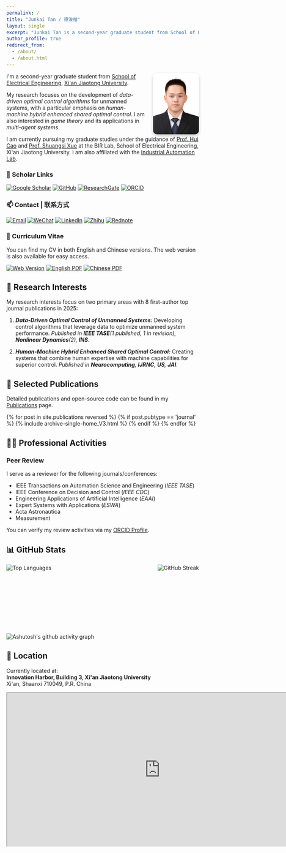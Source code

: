 ```yaml
---
permalink: /
title: "Junkai Tan / 谭浚楷"
layout: single
excerpt: "Junkai Tan is a second-year graduate student from School of Electrical Engineering, Xi'an Jiaotong University. His research interest include robotics control, intelligent control, learning-based control, and unmanned system control."
author_profile: true
redirect_from: 
  - /about/
  - /about.html
---
```



<!-- ## 👨‍💼 About Me | 个人简介 -->
<div>
  <div style="float: right; margin-left: 15px; text-align: right;">
    <img src="/images/profile.png" alt="Profile Picture" style="max-width: 120px; border-radius: 10px; box-shadow: 0 4px 8px rgba(0,0,0,0.2);">
  </div>
  
  <p>I'm a second-year graduate student from <a href="https://ee.xjtu.edu.cn/">School of Electrical Engineering</a>, <a href="https://www.xjtu.edu.cn/">Xi'an Jiaotong University</a>.</p>

  <p>My research focuses on the development of <em>data-driven optimal control algorithms</em> for unmanned systems, with a particular emphasis on <em>human-machine hybrid enhanced shared optimal control</em>. I am also interested in <em>game theory</em> and its applications in <em>multi-agent systems</em>.</p>

  <p>I am currently pursuing my graduate studies under the guidance of <a href="http://gr.xjtu.edu.cn/en/web/huicao">Prof. Hui Cao</a> and <a href="https://gr.xjtu.edu.cn/en/web/xssxjtu">Prof. Shuangsi Xue</a> at the BIR Lab, School of Electrical Engineering, Xi'an Jiaotong University. I am also affiliated with the <a href="https://ee.xjtu.edu.cn/szdw/bssds/gyzdhjys.htm">Industrial Automation Lab</a>.</p>
</div>



### 🔗 Scholar Links
[![Google Scholar](https://img.shields.io/badge/Google_Scholar-4285F4?style=for-the-badge&logo=google-scholar&logoColor=white)](https://scholar.google.com/citations?user=KrOQdKAAAAAJ&hl=zh-CN) [![GitHub](https://img.shields.io/badge/GitHub-100000?style=for-the-badge&logo=github&logoColor=white)](https://github.com/tanjunkai2001) [![ResearchGate](https://img.shields.io/badge/ResearchGate-00CCBB?style=for-the-badge&logo=researchgate&logoColor=white)](https://www.researchgate.net/profile/Junkai-Tan-2) [![ORCID](https://img.shields.io/badge/ORCID-0000--0002--1234--5678?style=for-the-badge&logo=orcid&logoColor=white)](https://orcid.org/0009-0002-0558-6357)

### 📫 Contact | 联系方式
[![Email](https://img.shields.io/badge/Email-D14836?style=for-the-badge&logo=gmail&logoColor=white)](mailto:tanjk@stu.xjtu.edu.cn) [![WeChat](https://img.shields.io/badge/WeChat-07C160?style=for-the-badge&logo=wechat&logoColor=white)](../images/Wechat.jpg) [![LinkedIn](https://img.shields.io/badge/LinkedIn-0077B5?style=for-the-badge&logo=linkedin&logoColor=white)](https://www.linkedin.com/in/junkai-tan-366790268/) [![Zhihu](https://img.shields.io/badge/Zhihu-0084FF?style=for-the-badge&logo=zhihu&logoColor=white)](https://www.zhihu.com/people/tan-91-64) [![Rednote](https://img.shields.io/badge/Rednote-FF4D00?style=for-the-badge&logo=xiaohongshu&logoColor=white)](https://www.xiaohongshu.com/user/profile/60bcf6040000000001001810)

### 📄 Curriculum Vitae
You can find my CV in both English and Chinese versions. The web version is also available for easy access.

[![Web Version](https://img.shields.io/badge/Web_Version-0077B5?style=for-the-badge&logo=academia&logoColor=white)](https://tanjunkai2001.github.io/cv/) [![English PDF](https://img.shields.io/badge/English_PDF-DC3545?style=for-the-badge&logo=adobe-acrobat-reader&logoColor=white)](../assets/Curriculum_Vitae.pdf) [![Chinese PDF](https://img.shields.io/badge/Chinese_PDF-FFC107?style=for-the-badge&logo=adobe-acrobat-reader&logoColor=black)](../assets/简历_谭浚楷_中文_V3.pdf)



## 🔬 Research Interests
My research interests focus on two primary areas with 8 first-author top journal publications in 2025:

1. ***Data-Driven Optimal Control of Unmanned Systems:***
  Developing control algorithms that leverage data to optimize unmanned system performance. *Published in **IEEE TASE**(1 published, 1 in revision), **Nonlinear Dynamics**(2), **INS***.

1. ***Human-Machine Hybrid Enhanced Shared Optimal Control:***
  Creating systems that combine human expertise with machine capabilities for superior control. *Published in **Neurocomputing**, **IJRNC**, **US**, **JAI***.

<!-- ## 💻 Core Competencies
- **Theoretical Research**: Solid foundation in advanced control and reinforcement learning theory. Leading research on human-machine hybrid control with publications in top journals including IEEE TASE, Information Sciences, and Nonlinear Dynamics.
- **Engineering Practice**: Extensive experience with unmanned systems development, including UAV-UGV collaborative control projects and multi-unmanned system hardware platforms based on optical motion capture systems. -->




## 📝 Selected Publications

Detailed publications and open-source code can be found in my [Publications](https://tanjunkai2001.github.io/publications/) page.

<!-- 1. "[Prescribed performance robust approximate optimal tracking control via Stackelberg game](https://ieeexplore.ieee.org/document/10916718)", *IEEE Transactions on Automation Science and Engineering*, 2025.
2. "[Finite-time safe reinforcement learning control of multi-player nonzero-sum game for quadcopter systems](https://www.sciencedirect.com/science/article/pii/S002002552500249X)", *Information Sciences*, 2025.
3. "[Unmanned aerial-ground vehicle finite-time docking control via pursuit-evasion games](https://link.springer.com/10.1007/s11071-025-11021-6)", *Nonlinear Dynamics*, 2025.
4. "[Data-driven optimal shared control of unmanned aerial vehicles](https://www.sciencedirect.com/science/article/pii/S0925231225001006)", *Neurocomputing*, 2025. -->


{% for post in site.publications reversed %}
  {% if post.pubtype == 'journal' %}
    {% include archive-single-home_V3.html %}
  {% endif %}
{% endfor %}



## 👨‍💼 Professional Activities

### Peer Review
I serve as a reviewer for the following journals/conferences:
  - IEEE Transactions on Automation Science and Engineering (*IEEE TASE*)
  - IEEE Conference on Decision and Control (*IEEE CDC*)
  - Engineering Applications of Artificial Intelligence (*EAAI*)
  - Expert Systems with Applications (*ESWA*)
  - Acta Astronautica
  - Measurement

You can verify my review activities via my [ORCID Profile](https://orcid.org/0009-0002-0558-6357).



<!-- ## 📫 Contact | 联系方式
- 📧 Email: tanjk@stu.xjtu.edu.cn -->

## 📊 GitHub Stats
<div style="display: flex; align-items: center; justify-content: space-between; margin-bottom: 20px;">
  <img src="https://github-readme-stats-weld-six-22.vercel.app/api/top-langs/?username=tanjunkai2001&layout=compact" alt="Top Languages" height="160" style="max-height: 160px;" />
  <img src="https://streak-stats.demolab.com/?user=tanjunkai2001&layout=compact" alt="GitHub Streak" height="160" />
  <!-- <img src="https://github-readme-stats-weld-six-22.vercel.app/api?username=tanjunkai2001&count_private=true&show_icons=true" alt="GitHub Stats" height="160" style="max-height: 160px;" /> -->
</div>

![Ashutosh's github activity graph](https://github-readme-activity-graph.vercel.app/graph?username=tanjunkai2001&theme=github-compact)


<!-- <div style="display: flex; align-items: center; justify-content: space-between;">
    <img src="https://github-readme-stats-weld-six-22.vercel.app/api/top-langs/?username=tanjunkai2001&layout=compact" alt="Top Languages" height="180" />
  <img src="https://streak-stats.demolab.com/?user=tanjunkai2001&layout=compact" alt="GitHub Streak" height="180" />
</div> -->


<!-- # 我的位置

这是我在香港大学的地址，显示在地图上： -->




## 📍 Location

Currently located at:  
**Innovation Harbor, Building 3, Xi'an Jiaotong University**  
Xi'an, Shaanxi 710049, P.R. China

<iframe src="https://www.google.com/maps/embed?pb=!1m18!1m12!1m3!1d3151.9025899306145!2d108.65573260987424!3d34.25227480045932!2m3!1f0!2f0!3f0!3m2!1i1024!2i768!4f13.1!3m3!1m2!1s0x366379efa86d5f73%3A0x46cfa915001c3d15!2sInnovation%20Harbor%2C%20Xi%27an%20Jiaotong%20University!5e0!3m2!1sen!2scn!4v1682500456789!5m2!1sen!2scn&maptype=satellite" width="800" height="400" style="border:1;" allowfullscreen="" loading="lazy" referrerpolicy="no-referrer-when-downgrade"></iframe>

